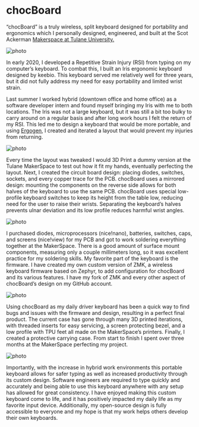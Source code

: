# chocBoard

“chocBoard” is a truly wireless, split keyboard designed for portability and ergonomics which I personally designed, engineered, and built at the Scot Ackerman [Makerspace at Tulane University.](https://makerspace.tulane.edu)

![photo](https://github.com/xpsKING/portfolio/raw/master/src/Content/markdown/images/iris.jpeg)

In early 2020, I developed a Repetitive Strain Injury (RSI) from typing on my computer’s keyboard. To combat this, I built an Iris ergonomic keyboard designed by keebio. This keyboard served me relatively well for three years, but it did not fully address my need for easy portability and limited wrist strain. 

Last summer I worked hybrid (downtown office and home office) as a software developer intern and found myself bringing my Iris with me to both locations. The Iris was not a large keyboard, but it was still a bit too bulky to carry around on a regular basis and after long work hours I felt the return of my RSI. This led me to design a keyboard that would be more portable, and using [Ergogen](https://github.com/ergogen/ergogen), I created and iterated a layout that would prevent my injuries from returning.

![photo](https://github.com/xpsKING/portfolio/raw/master/src/Content/markdown/images/portraitPCB.jpeg)

Every time the layout was tweaked I would 3D Print a dummy version at the Tulane MakerSpace to test out how it fit my hands, eventually perfecting the layout. Next, I created the circuit board design: placing diodes, switches, sockets, and every copper trace for the PCB. chocBoard uses a mirrored design: mounting the components on the reverse side allows for both halves of the keyboard to use the same PCB. chocBoard uses special low-profile keyboard switches to keep its height from the table low, reducing need for the user to raise their wrists. Separating the keyboard’s halves prevents ulnar deviation and its low profile reduces harmful wrist angles.

![photo](https://github.com/xpsKING/portfolio/raw/master/src/Content/markdown/images/pcb.png)

I purchased diodes, microprocessors (nice!nano), batteries, switches, caps, and screens (nice!view) for my PCB and got to work soldering everything together at the MakerSpace. There is a good amount of surface mount components, measuring only a couple millimeters long, so it was excellent practice for my soldering skills. My favorite part of the keyboard is the firmware. I have created my own custom version of ZMK, a wireless keyboard firmware based on Zephyr, to add configuration for chocBoard and its various features. I have my fork of ZMK and every other aspect of chocBoard’s design on my GitHub account.

![photo](https://github.com/xpsKING/portfolio/raw/master/src/Content/markdown/images/chocGif.gif)

Using chocBoard as my daily driver keyboard has been a quick way to find bugs and issues with the firmware and design, resulting in a perfect final product. The current case has gone through many 3D printed iterations, with threaded inserts for easy servicing, a screen protecting bezel, and a low profile with TPU feet all made on the MakerSpace’s printers. Finally, I created a protective carrying case. From start to finish I spent over three months at the MakerSpace perfecting my project.

![photo](https://github.com/xpsKING/portfolio/raw/master/src/Content/markdown/images/chocCaseDeployGif.gif)

Importantly, with the increase in hybrid work environments this portable keyboard allows for safer typing as well as increased productivity through its custom design. Software engineers are required to type quickly and accurately and being able to use this keyboard anywhere with any setup has allowed for great consistency. I have enjoyed making this custom keyboard come to life, and it has positively impacted my daily life as my favorite input device. Additionally, my open-source design is fully accessible to everyone and my hope is that my work helps others develop their own keyboards.